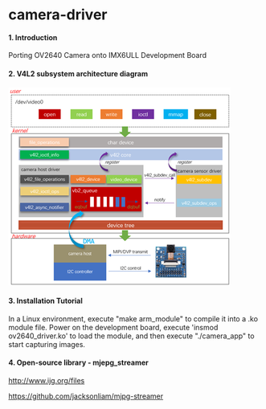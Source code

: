 # camera-driver

#### 1. Introduction

Porting OV2640 Camera onto IMX6ULL Development Board

#### 2. V4L2 subsystem architecture diagram

![image](picture.png)


#### 3. Installation Tutorial

In a Linux environment, execute "make arm_module" to compile it into a .ko module file. Power on the development board, execute 'insmod ov2640_driver.ko' to load the module, and then execute "./camera_app" to start capturing images.

#### 4. Open-source library - mjepg_streamer 

http://www.ijg.org/files

https://github.com/jacksonliam/mjpg-streamer


